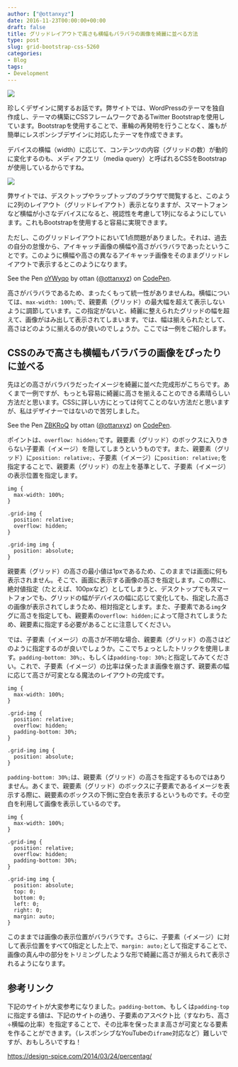 ```yaml
---
author: ["@ottanxyz"]
date: 2016-11-23T00:00:00+00:00
draft: false
title: グリッドレイアウトで高さも横幅もバラバラの画像を綺麗に並べる方法
type: post
slug: grid-bootstrap-css-5260
categories:
- Blog
tags:
- Development
---
```


![](/uploads/2016/11/161123-58352f787a587.jpg)






珍しくデザインに関するお話です。弊サイトでは、WordPressのテーマを独自作成し、テーマの構築にCSSフレームワークであるTwitter Bootstrapを使用しています。Bootstrapを使用することで、車輪の再発明を行うことなく、誰もが簡単にレスポンシブデザインに対応したテーマを作成できます。





デバイスの横幅（width）に応じて、コンテンツの内容（グリッドの数）が動的に変化するのも、メディアクエリ（media query）と呼ばれるCSSをBootstrapが使用しているからですね。





![](/uploads/2016/11/161123-5835307555882.png)






弊サイトでは、デスクトップやラップトップのブラウザで閲覧すると、このように2列のレイアウト（グリッドレイアウト）表示となりますが、スマートフォンなど横幅が小さなデバイスになると、視認性を考慮して1列になるようにしています。これもBootstrapを使用すると容易に実現できます。





ただし、このグリッドレイアウトにおいて1点問題がありました。それは、過去の自分の怠慢から、アイキャッチ画像の横幅や高さがバラバラであったということです。このように横幅や高さの異なるアイキャッチ画像をそのままグリッドレイアウトで表示するとこのようになります。





See the Pen [oYWyqo](https://codepen.io/ottanxyz/pen/oYWyqo/) by ottan ([@ottanxyz](https://codepen.io/ottanxyz)) on [CodePen](https://codepen.io).






高さがバラバラであるため、まったくもって統一性がありませんね。横幅については、`max-width: 100%;`で、親要素（グリッド）の最大幅を超えて表示しないように調節しています。この指定がないと、綺麗に整えられたグリッドの幅を超えて、画像がはみ出して表示されてしまいます。では、幅は揃えられたとして、高さはどのように揃えるのが良いのでしょうか。ここでは一例をご紹介します。





## CSSのみで高さも横幅もバラバラの画像をぴったりに並べる





先ほどの高さがバラバラだったイメージを綺麗に並べた完成形がこちらです。あくまで一例ですが、もっとも容易に綺麗に高さを揃えることのできる素晴らしい方法だと思います。CSSに詳しい方にとっては何てことのない方法だと思いますが、私はデザイナーではないので苦労しました。





See the Pen [ZBKRoQ](https://codepen.io/ottanxyz/pen/ZBKRoQ/) by ottan ([@ottanxyz](https://codepen.io/ottanxyz)) on [CodePen](https://codepen.io).






ポイントは、`overflow: hidden;`です。親要素（グリッド）のボックスに入りきらない子要素（イメージ）を隠してしまうというものです。また、親要素（グリッド）に`position: relative;`、子要素（イメージ）に`position: relative;`を指定することで、親要素（グリッド）の左上を基準として、子要素（イメージ）の表示位置を指定します。




    
    img {
      max-width: 100%;
    }
    
    .grid-img {
      position: relative;
      overflow: hidden;
    }
    
    .grid-img img {
      position: absolute;
    }





親要素（グリッド）の高さの最小値は1pxであるため、このままでは画面に何も表示されません。そこで、画面に表示する画像の高さを指定します。この際に、絶対値指定（たとえば、100pxなど）としてしまうと、デスクトップでもスマートフォンでも、グリッドの幅がデバイスの幅に応じて変化しても、指定した高さの画像が表示されてしまうため、相対指定とします。また、子要素である`img`タグに高さを指定しても、親要素の`overflow: hidden;`によって隠されてしまうため、親要素に指定する必要があることに注意してください。





では、子要素（イメージ）の高さが不明な場合、親要素（グリッド）の高さはどのように指定するのが良いでしょうか。ここでちょっとしたトリックを使用します。`padding-bottom: 30%;`、もしくは`padding-top: 30%;`と指定してみてください。これで、子要素（イメージ）の比率は保ったまま画像を崩さず、親要素の幅に応じて高さが可変となる魔法のレイアウトの完成です。




    
    img {
      max-width: 100%;
    }
    
    .grid-img {
      position: relative;
      overflow: hidden;
      padding-bottom: 30%;
    }
    
    .grid-img img {
      position: absolute;
    }





`padding-bottom: 30%;`は、親要素（グリッド）の高さを指定するものではありません。あくまで、親要素（グリッド）のボックスに子要素であるイメージを表示する際に、親要素のボックスの下側に空白を表示するというものです。その空白を利用して画像を表示しているのです。




    
    img {
      max-width: 100%;
    }
    
    .grid-img {
      position: relative;
      overflow: hidden;
      padding-bottom: 30%;
    }
    
    .grid-img img {
      position: absolute;
      top: 0;
      bottom: 0;
      left: 0;
      right: 0;
      margin: auto;
    }





このままでは画像の表示位置がバラバラです。さらに、子要素（イメージ）に対して表示位置をすべて0指定とした上で、`margin: auto;`として指定することで、画像の真ん中の部分をトリミングしたような形で綺麗に高さが揃えられて表示されるようになります。





## 参考リンク





下記のサイトが大変参考になりました。`padding-bottom`、もしくは`padding-top`に指定する値は、下記のサイトの通り、子要素のアスペクト比（すなわち、高さ÷横幅の比率）を指定することで、その比率を保ったまま高さが可変となる要素を作ることができます。（レスポンシブなYouTubeの`iframe`対応など）難しいですが、おもしろいですね！



https://design-spice.com/2014/03/24/percentag/
